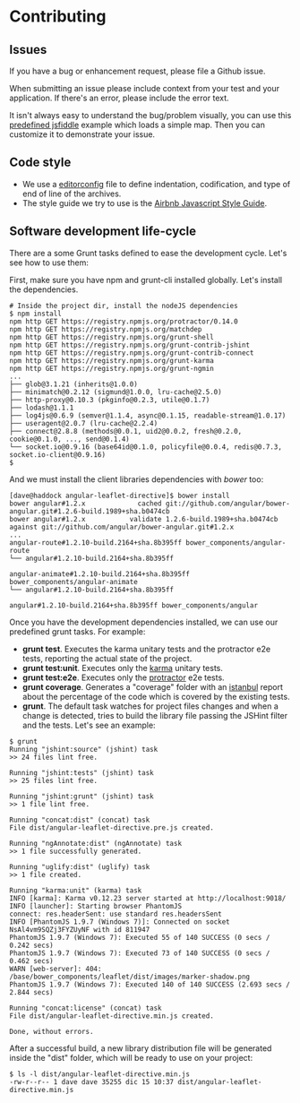 Contributing
============

Issues
------
If you have a bug or enhancement request, please file a Github issue.

When submitting an issue please include context from your test and
your application. If there's an error, please include the error text.

It isn't always easy to understand the bug/problem visually, you can use this [predefined
jsfiddle](http://jsfiddle.net/tombatossals/4PhzC/) example which loads a simple map. 
Then you can customize it to demonstrate your issue.

Code style
----------
* We use a [editorconfig](http://editorconfig.org/) file to define indentation, codification, and type of end of line of the archives.
* The style guide we try to use is the [Airbnb Javascript Style Guide](https://github.com/airbnb/javascript).


Software development life-cycle
-------------------------------
There are a some Grunt tasks defined to ease the development cycle. Let's see how to use them:

First, make sure you have npm and grunt-cli installed globally. Let's install the dependencies.

```
# Inside the project dir, install the nodeJS dependencies
$ npm install
npm http GET https://registry.npmjs.org/protractor/0.14.0
npm http GET https://registry.npmjs.org/matchdep
npm http GET https://registry.npmjs.org/grunt-shell
npm http GET https://registry.npmjs.org/grunt-contrib-jshint
npm http GET https://registry.npmjs.org/grunt-contrib-connect
npm http GET https://registry.npmjs.org/grunt-karma
npm http GET https://registry.npmjs.org/grunt-ngmin
...
├── glob@3.1.21 (inherits@1.0.0)
├── minimatch@0.2.12 (sigmund@1.0.0, lru-cache@2.5.0)
├── http-proxy@0.10.3 (pkginfo@0.2.3, utile@0.1.7)
├── lodash@1.1.1
├── log4js@0.6.9 (semver@1.1.4, async@0.1.15, readable-stream@1.0.17)
├── useragent@2.0.7 (lru-cache@2.2.4)
├── connect@2.8.8 (methods@0.0.1, uid2@0.0.2, fresh@0.2.0, cookie@0.1.0, ..., send@0.1.4)
└── socket.io@0.9.16 (base64id@0.1.0, policyfile@0.0.4, redis@0.7.3, socket.io-client@0.9.16)
$
```

And we must install the client libraries dependencies with _bower_ too:
```
[dave@haddock angular-leaflet-directive]$ bower install
bower angular#1.2.x             cached git://github.com/angular/bower-angular.git#1.2.6-build.1989+sha.b0474cb
bower angular#1.2.x           validate 1.2.6-build.1989+sha.b0474cb against git://github.com/angular/bower-angular.git#1.2.x
...
angular-route#1.2.10-build.2164+sha.8b395ff bower_components/angular-route
└── angular#1.2.10-build.2164+sha.8b395ff

angular-animate#1.2.10-build.2164+sha.8b395ff bower_components/angular-animate
└── angular#1.2.10-build.2164+sha.8b395ff

angular#1.2.10-build.2164+sha.8b395ff bower_components/angular
```

Once you have the development dependencies installed, we can use our predefined grunt tasks. For example:

* **grunt test**. Executes the karma unitary tests and the protractor e2e tests, reporting the actual state of the project.
* **grunt test:unit**. Executes only the [karma](http://karma-runner.github.io) unitary tests.
* **grunt test:e2e**. Executes only the [protractor](https://github.com/angular/protractor) e2e tests.
* **grunt coverage**. Generates a "coverage" folder with an [istanbul](https://github.com/gotwarlost/istanbul) report about the percentage of the code which is covered by the existing tests.
* **grunt**. The default task watches for project files changes and when a change is detected, tries to build the library file passing the JSHint filter and the tests. Let's see an example:

```
$ grunt
Running "jshint:source" (jshint) task
>> 24 files lint free.

Running "jshint:tests" (jshint) task
>> 25 files lint free.

Running "jshint:grunt" (jshint) task
>> 1 file lint free.

Running "concat:dist" (concat) task
File dist/angular-leaflet-directive.pre.js created.

Running "ngAnnotate:dist" (ngAnnotate) task
>> 1 file successfully generated.

Running "uglify:dist" (uglify) task
>> 1 file created.

Running "karma:unit" (karma) task
INFO [karma]: Karma v0.12.23 server started at http://localhost:9018/
INFO [launcher]: Starting browser PhantomJS
connect: res.headerSent: use standard res.headersSent
INFO [PhantomJS 1.9.7 (Windows 7)]: Connected on socket NsAl4vm9SQZj3FYZUyNF with id 811947
PhantomJS 1.9.7 (Windows 7): Executed 55 of 140 SUCCESS (0 secs / 0.242 secs)
PhantomJS 1.9.7 (Windows 7): Executed 73 of 140 SUCCESS (0 secs / 0.462 secs)     
WARN [web-server]: 404: /base/bower_components/leaflet/dist/images/marker-shadow.png
PhantomJS 1.9.7 (Windows 7): Executed 140 of 140 SUCCESS (2.693 secs / 2.844 secs)

Running "concat:license" (concat) task
File dist/angular-leaflet-directive.min.js created.

Done, without errors.
```

After a successful build, a new library distribution file will be generated inside the "dist" folder, which will be ready to use on your project:
```
$ ls -l dist/angular-leaflet-directive.min.js
-rw-r--r-- 1 dave dave 35255 dic 15 10:37 dist/angular-leaflet-directive.min.js
```
